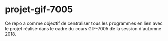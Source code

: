 # projet-gif-7005
Ce repo a comme objectif de centraliser tous les programmes en lien avec le projet réalisé dans le cadre du cours GIF-7005 de la session d'automne 2018.
